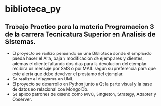 # biblioteca_py
## Trabajo Practico para la materia Programacion 3 de la carrera Tecnicatura Superior en Analisis de Sistemas.

- El proyecto se realizo pensando en una Biblioteca donde el empleado pueda hacer el Alta, baja y modificacion de ejemplares y clientes,
ademas el cliente faltando dos dias para la devolucion del ejemplar recibira un mensaje por SMS o por MAIL segun su preferencia para que este alerta que debe devolver el prestamo del ejemplar.
- Se realizo el diagrama en UML.
- El proyecto se desarrollo en Python junto a Qt la parte visual y la base de datos no relacional con Mongo Db.
- Se aplico patrones de diseño como MVC, Singleton, Strategy, Adapter y Observer.
